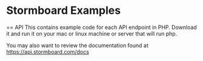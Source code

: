 Stormboard Examples
============================

== API
This contains example code for each API endpoint in PHP. Download it and run it on your mac or linux machine or server that will run php.

You may also want to review the documentation found at https://api.stormboard.com/docs
